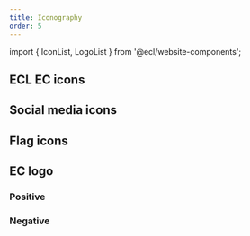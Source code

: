 ```yaml
---
title: Iconography
order: 5
---
```


import { IconList, LogoList } from '@ecl/website-components';

## ECL EC icons

<IconList system="ec" set="standard" />

## Social media icons

<IconList set="social-media" />

## Flag icons

<IconList set="flag" />

## EC logo

### Positive

<LogoList system="ec" color="positive" />

### Negative

<LogoList system="ec" color="negative" />
